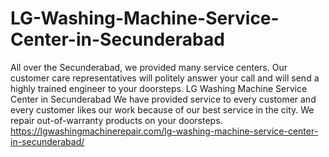 # LG-Washing-Machine-Service-Center-in-Secunderabad
All over the Secunderabad, we provided many service centers. Our customer care representatives will politely answer your call and will send a highly trained engineer to your doorsteps. LG Washing Machine Service Center in Secunderabad We have provided service to every customer and every customer likes our work because of our best service in the city. We repair out-of-warranty products on your doorsteps. https://lgwashingmachinerepair.com/lg-washing-machine-service-center-in-secunderabad/
